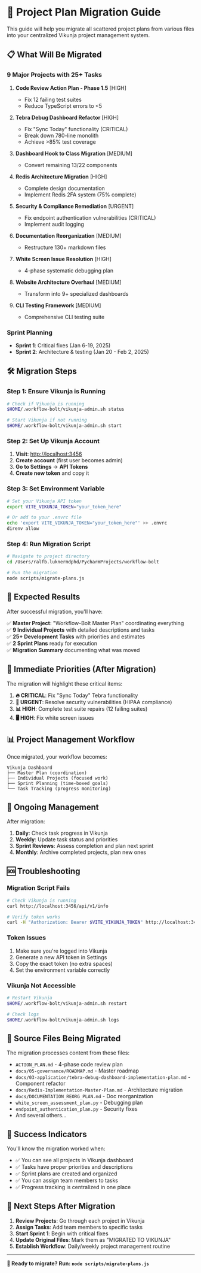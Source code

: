 # 🚀 Project Plan Migration Guide

This guide will help you migrate all scattered project plans from various files into your centralized Vikunja project management system.

## 📋 What Will Be Migrated

### **9 Major Projects** with **25+ Tasks**

1. **Code Review Action Plan - Phase 1.5** [HIGH]
   - Fix 12 failing test suites
   - Reduce TypeScript errors to <5

2. **Tebra Debug Dashboard Refactor** [HIGH]
   - Fix "Sync Today" functionality (CRITICAL)
   - Break down 780-line monolith
   - Achieve >85% test coverage

3. **Dashboard Hook to Class Migration** [MEDIUM]
   - Convert remaining 13/22 components

4. **Redis Architecture Migration** [HIGH]
   - Complete design documentation
   - Implement Redis 2FA system (75% complete)

5. **Security & Compliance Remediation** [URGENT]
   - Fix endpoint authentication vulnerabilities (CRITICAL)
   - Implement audit logging

6. **Documentation Reorganization** [MEDIUM]
   - Restructure 130+ markdown files

7. **White Screen Issue Resolution** [HIGH]
   - 4-phase systematic debugging plan

8. **Website Architecture Overhaul** [MEDIUM]
   - Transform into 9+ specialized dashboards

9. **CLI Testing Framework** [MEDIUM]
   - Comprehensive CLI testing suite

### **Sprint Planning**

- **Sprint 1**: Critical fixes (Jan 6-19, 2025)
- **Sprint 2**: Architecture & testing (Jan 20 - Feb 2, 2025)

## 🛠️ Migration Steps

### Step 1: Ensure Vikunja is Running

```bash
# Check if Vikunja is running
$HOME/.workflow-bolt/vikunja-admin.sh status

# Start Vikunja if not running
$HOME/.workflow-bolt/vikunja-admin.sh start
```

### Step 2: Set Up Vikunja Account

1. **Visit**: <http://localhost:3456>
2. **Create account** (first user becomes admin)
3. **Go to Settings** → **API Tokens**
4. **Create new token** and copy it

### Step 3: Set Environment Variable

```bash
# Set your Vikunja API token
export VITE_VIKUNJA_TOKEN="your_token_here"

# Or add to your .envrc file
echo 'export VITE_VIKUNJA_TOKEN="your_token_here"' >> .envrc
direnv allow
```

### Step 4: Run Migration Script

```bash
# Navigate to project directory
cd /Users/ralfb.luknermdphd/PycharmProjects/workflow-bolt

# Run the migration
node scripts/migrate-plans.js
```

## 🎯 Expected Results

After successful migration, you'll have:

✅ **Master Project**: "Workflow-Bolt Master Plan" coordinating everything  
✅ **9 Individual Projects** with detailed descriptions and tasks  
✅ **25+ Development Tasks** with priorities and estimates  
✅ **2 Sprint Plans** ready for execution  
✅ **Migration Summary** documenting what was moved  

## 🚨 Immediate Priorities (After Migration)

The migration will highlight these critical items:

1. **🔥 CRITICAL**: Fix "Sync Today" Tebra functionality
2. **🚨 URGENT**: Resolve security vulnerabilities (HIPAA compliance)
3. **📊 HIGH**: Complete test suite repairs (12 failing suites)
4. **🖥️ HIGH**: Fix white screen issues

## 📊 Project Management Workflow

Once migrated, your workflow becomes:

```
Vikunja Dashboard
├── Master Plan (coordination)
├── Individual Projects (focused work)
├── Sprint Planning (time-boxed goals)
└── Task Tracking (progress monitoring)
```

## 🔄 Ongoing Management

After migration:

1. **Daily**: Check task progress in Vikunja
2. **Weekly**: Update task status and priorities  
3. **Sprint Reviews**: Assess completion and plan next sprint
4. **Monthly**: Archive completed projects, plan new ones

## 🆘 Troubleshooting

### Migration Script Fails

```bash
# Check Vikunja is running
curl http://localhost:3456/api/v1/info

# Verify token works
curl -H "Authorization: Bearer $VITE_VIKUNJA_TOKEN" http://localhost:3456/api/v1/user
```

### Token Issues

1. Make sure you're logged into Vikunja
2. Generate a new API token in Settings
3. Copy the exact token (no extra spaces)
4. Set the environment variable correctly

### Vikunja Not Accessible

```bash
# Restart Vikunja
$HOME/.workflow-bolt/vikunja-admin.sh restart

# Check logs
$HOME/.workflow-bolt/vikunja-admin.sh logs
```

## 📁 Source Files Being Migrated

The migration processes content from these files:

- `ACTION_PLAN.md` - 4-phase code review plan
- `docs/05-governance/ROADMAP.md` - Master roadmap
- `docs/03-application/tebra-debug-dashboard-implementation-plan.md` - Component refactor
- `docs/Redis-Implementation-Master-Plan.md` - Architecture migration  
- `docs/DOCUMENTATION_REORG_PLAN.md` - Doc reorganization
- `white_screen_assessment_plan.py` - Debugging plan
- `endpoint_authentication_plan.py` - Security fixes
- And several others...

## 🎉 Success Indicators

You'll know the migration worked when:

- ✅ You can see all projects in Vikunja dashboard
- ✅ Tasks have proper priorities and descriptions
- ✅ Sprint plans are created and organized
- ✅ You can assign team members to tasks
- ✅ Progress tracking is centralized in one place

## 🔮 Next Steps After Migration

1. **Review Projects**: Go through each project in Vikunja
2. **Assign Tasks**: Add team members to specific tasks
3. **Start Sprint 1**: Begin with critical fixes
4. **Update Original Files**: Mark them as "MIGRATED TO VIKUNJA"
5. **Establish Workflow**: Daily/weekly project management routine

---

**🚀 Ready to migrate? Run: `node scripts/migrate-plans.js`**
